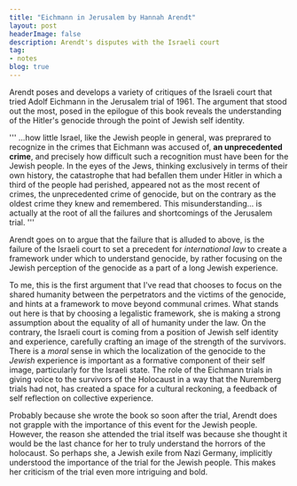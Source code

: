 ```yaml
---
title: "Eichmann in Jerusalem by Hannah Arendt"
layout: post
headerImage: false
description: Arendt's disputes with the Israeli court
tag:
- notes
blog: true
---
```

Arendt poses and develops a variety of critiques of the Israeli court that tried Adolf Eichmann in the Jerusalem trial of 1961.  The argument that stood out the most, posed in the epilogue of this book reveals the understanding of the Hitler's genocide through the point of Jewish self identity.


'''
...how little Israel, like the Jewish people in general, was preprared to recognize in the crimes that Eichmann was accused of, **an unprecedented crime**, and precisely how difficult such a recognition must have been for the Jewish people. In the eyes of the Jews, thinking exclusively in terms of their own history, the catastrophe that had befallen them under Hitler in which a third of the people had perished, appeared not as the most recent of crimes, the unprecedented crime of genocide, but on the contrary as the oldest crime they knew and remembered. This misunderstanding... is actually at the root of all the failures and shortcomings of the Jerusalem trial.
'''

Arendt goes on to argue that the failure that is alluded to above, is the failure of the Israeli court to set a precedent for *international law* to create a framework under which to understand genocide, by rather focusing on the Jewish perception of the genocide as a part of a long Jewish experience. 

To me, this is the first argument that I've read that chooses to focus on the shared humanity between the perpetrators and the victims of the genocide, and hints at a framework to move beyond communal crimes. What stands out here is that by choosing a legalistic framework, she is making a strong assumption about the equality of all of humanity under the law. On the contrary, the Israeli court is coming from a position of Jewish self identity and experience, carefully crafting an image of the strength of the survivors. There is a *moral* sense in which the localization of the genocide to the *Jewish* experience is important as a formative component of their self image, particularly for the Israeli state.  The role of the Eichmann trials in giving voice to the survivors of the Holocaust in a way that the Nuremberg trials had not, has created a space for a cultural reckoning, a feedback of self reflection on collective experience. 

Probably because she wrote the book so soon after the trial, Arendt does not grapple with the importance of this event for the Jewish people. However, the reason she attended the trial itself was because she thought it would be the last chance for her to truly understand the horrors of the holocaust. So perhaps she, a Jewish exile from Nazi Germany, implicitly understood the importance of the trial  for the Jewish people. This makes her criticism of the trial even more intriguing and bold.

